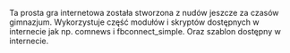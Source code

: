 Ta prosta gra internetowa została stworzona z nudów jeszcze za czasów gimnazjum. 
Wykorzystuje część modułów i skryptów dostępnych w internecie jak np. comnews i fbconnect_simple.
Oraz szablon dostępny w internecie.
